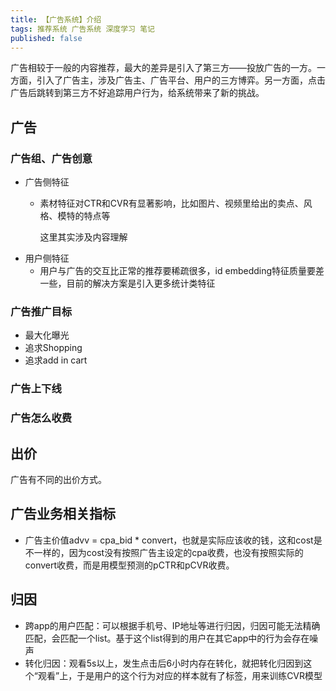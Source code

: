 ```yaml
---
title: 【广告系统】介绍
tags: 推荐系统 广告系统 深度学习 笔记
published: false
---
```



广告相较于一般的内容推荐，最大的差异是引入了第三方——投放广告的一方。一方面，引入了广告主，涉及广告主、广告平台、用户的三方博弈。另一方面，点击广告后跳转到第三方不好追踪用户行为，给系统带来了新的挑战。


## 广告

### 广告组、广告创意

- 广告侧特征
    - 素材特征对CTR和CVR有显著影响，比如图片、视频里给出的卖点、风格、模特的特点等

        这里其实涉及内容理解
- 用户侧特征
    - 用户与广告的交互比正常的推荐要稀疏很多，id embedding特征质量要差一些，目前的解决方案是引入更多统计类特征

### 广告推广目标

- 最大化曝光
- 追求Shopping
- 追求add in cart

### 广告上下线

### 广告怎么收费


## 出价
广告有不同的出价方式。

## 广告业务相关指标

- 广告主价值advv = cpa_bid * convert，也就是实际应该收的钱，这和cost是不一样的，因为cost没有按照广告主设定的cpa收费，也没有按照实际的convert收费，而是用模型预测的pCTR和pCVR收费。

## 归因
- 跨app的用户匹配：可以根据手机号、IP地址等进行归因，归因可能无法精确匹配，会匹配一个list。基于这个list得到的用户在其它app中的行为会存在噪声
- 转化归因：观看5s以上，发生点击后6小时内存在转化，就把转化归因到这个“观看”上，于是用户的这个行为对应的样本就有了标签，用来训练CVR模型